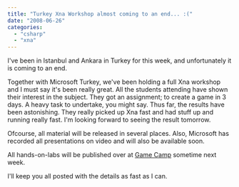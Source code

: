 ```yaml
---
title: "Turkey Xna Workshop almost coming to an end... :("
date: "2008-06-26"
categories: 
  - "csharp"
  - "xna"
---
```


I've been in Istanbul and Ankara in Turkey for this week, and unfortunately it is coming to an end.

Together with Microsoft Turkey, we've been holding a full Xna workshop and I must say it's been really great. All the students attending have shown their interest in the subject. They got an assignment; to create a game in 3 days. A heavy task to undertake, you might say. Thus far, the results have been astonishing. They really picked up Xna fast and had stuff up and running really fast. I'm looking forward to seeing the result tomorrow.

Ofcourse, all material will be released in several places. Also, Microsoft has recorded all presentations on video and will also be available soon.

All hands-on-labs will be published over at [Game Camp](http://www.gamecamp.no/) sometime next week.

I'll keep you all posted with the details as fast as I can.
